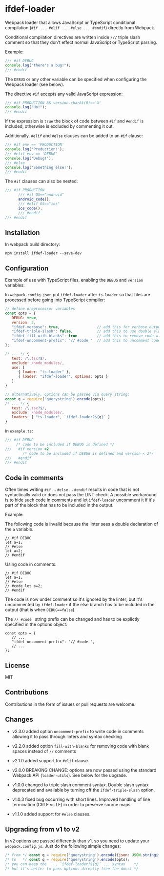 # ifdef-loader

Webpack loader that allows JavaScript or TypeScript conditional compilation (`#if ... #elif ... #else ... #endif`)
directly from Webpack.

Conditional compilation directives are written inside `///` triple slash comment so
that they don't effect normal JavaScript or TypeScript parsing.

Example:
```js
/// #if DEBUG
console.log("there's a bug!");
/// #endif
```
The `DEBUG` or any other variable can be specified when configuring the Webpack loader (see below).

The directive `#if` accepts any valid JavaScript expression:
```js
/// #if PRODUCTION && version.charAt(0)=='X'
console.log("Ho!");
/// #endif
```

If the expression is `true` the block of code between `#if` and `#endif` is included, otherwise is excluded by commenting it out.

Additionally, `#elif` and `#else` clauses can be added to an `#if` clause:
```js
/// #if env == 'PRODUCTION'
console.log('Production!');
/// #elif env == 'DEBUG'
console.log('Debug!');
/// #else
console.log('Something else!');
/// #endif
```

The `#if` clauses can also be nested:
```js
/// #if PRODUCTION
      /// #if OS=="android"
      android_code();
      /// #elif OS=="ios"
      ios_code();
      /// #endif
/// #endif
```

## Installation

In webpack build directory:
```
npm install ifdef-loader --save-dev
```

## Configuration

Example of use with TypeScript files, enabling the `DEBUG` and `version` variables:

In `webpack.config.json` put `ifdef-loader` after `ts-loader` so that files are processed
before going into TypeScript compiler: 
```js
// define preprocessor variables
const opts = {
   DEBUG: true,
   version: 3,
   "ifdef-verbose": true,                 // add this for verbose output
   "ifdef-triple-slash": false,           // add this to use double slash comment instead of default triple slash
   "ifdef-fill-with-blanks": true         // add this to remove code with blank spaces instead of "//" comments
   "ifdef-uncomment-prefix": "// #code "  // add this to uncomment code starting with "// #code "
};

/* ... */ { 
   test: /\.tsx?$/, 
   exclude: /node_modules/, 
   use: [
      { loader: "ts-loader" }, 
      { loader: "ifdef-loader", options: opts } 
   ]
}

// alternatively, options can be passed via query string:
const q = require('querystring').encode(opts);
/* ... */ { 
   test: /\.tsx?$/, 
   exclude: /node_modules/, 
   loaders: [ "ts-loader", `ifdef-loader?${q}` ] 
}

```
in `example.ts`:
```ts
/// #if DEBUG
     /* code to be included if DEBUG is defined */
///   #if version <2
        /* code to be included if DEBUG is defined and version < 2*/
///   #endif
/// #endif
```

## Code in comments

Often times writing `#if` ... `#else` ... `#endif` results in code that is not syntactically valid
or does not pass the LINT check. A possible workaround is to hide such code in comments
and let `ifdef-loader` uncomment it if it's part of the block that has to be included in the output.

Example:

The following code is invalid because the linter sees a double declaration of the `a` variable.
```
// #if DEBUG
let a=1;
// #else
let a=2;
// #endif
```

Using code in comments:
```
// #if DEBUG
let a=1;
// #else
// #code let a=2;
// #endif
```
The code is now under comment so it's ignored by the linter; but it's uncommented
by `ifdef-loader` if the else branch has to be included in the output (that is when `DEBUG==false`).

The `// #code ` string prefix can be changed and has to be explictly specified
in the options object:

```
const opts = {
   // ...
   "ifdef-uncomment-prefix": "// #code ",
   // ...
};
```

## License

MIT

## Contributions

Contributions in the form of issues or pull requests are welcome.

## Changes

- v2.3.0 added option `uncomment-prefix` to write code in comments allowing it to pass through linters and syntax checking

- v2.2.0 added option `fill-with-blanks` for removing code with blank spaces instead of `//` comments

- v2.1.0 added support for `#elif` clause.

- v2.0.0 BREAKING CHANGE: options are now passed using the 
standard Webpack API (`loader-utils`). See below for the upgrade.

- v1.0.0 changed to triple slash comment syntax. Double slash syntax
deprecated and available by turning off the `ifdef-triple-slash` option.

- v1.0.3 fixed bug occurring with short lines. Improved handling of line
termination (CRLF vs LF) in order to preserve source maps.

- v1.1.0 added support for `#else` clauses.

## Upgrading from v1 to v2

In v2 options are passed differently than v1, so you need to update your `webpack.config.js`. 
Just do the following simple changes:
```js
/* from */ const q = require('querystring').encode({json: JSON.stringify(opts)});
/* to   */ const q = require('querystring').encode(opts);
/* you can keep the  ... `ifdef-loader?${q}` ... syntax    */
/* but it's better to pass options directly (see the docs) */
```
